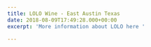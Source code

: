 ```yaml
---
title: LOLO Wine - East Austin Texas
date: 2018-08-09T17:49:28.000+00:00
excerpt: 'More information about LOLO here '

---
```

